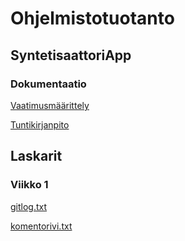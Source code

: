 # Ohjelmistotuotanto

## SyntetisaattoriApp

### Dokumentaatio 

[Vaatimusmäärittely](https://github.com/tykovas/ot-harjoitustyo/blob/master/synthesizerApp/documentation/vaatimusmaarittely.md)

[Tuntikirjanpito](https://github.com/tykovas/ot-harjoitustyo/blob/master/synthesizerApp/documentation/tuntikirjanpito.md)





## Laskarit

### Viikko 1 

[gitlog.txt](https://github.com/tykovas/ot-harjoitustyo/blob/master/laskarit/viikko1/gitlog.txt)

[komentorivi.txt](https://github.com/tykovas/ot-harjoitustyo/blob/master/laskarit/viikko1/komentorivi.txt)

